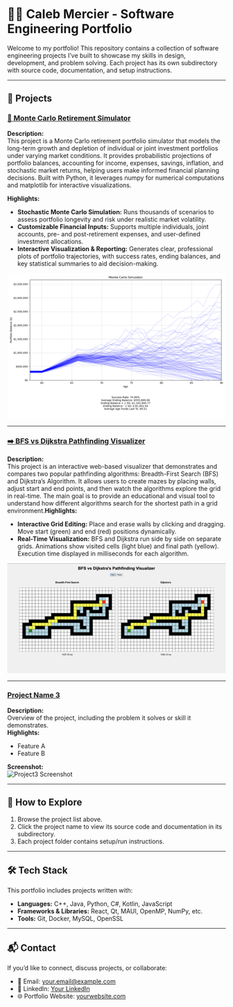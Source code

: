 # 🧑‍💻 Caleb Mercier - Software Engineering Portfolio

Welcome to my portfolio! This repository contains a collection of software engineering projects I’ve built to showcase my skills in design, development, and problem solving. Each project has its own subdirectory with source code, documentation, and setup instructions.  

---

## 📂 Projects

### [💸 Monte Carlo Retirement Simulator](./Retirement_Simulator)
**Description:**  
This project is a Monte Carlo retirement portfolio simulator that models the long-term growth and depletion of individual or joint investment portfolios under varying market conditions. It provides probabilistic projections of portfolio balances, accounting for income, expenses, savings, inflation, and stochastic market returns, helping users make informed financial planning decisions. Built with Python, it leverages numpy for numerical computations and matplotlib for interactive visualizations.

**Highlights:**  
- **Stochastic Monte Carlo Simulation:** Runs thousands of scenarios to assess portfolio longevity and risk under realistic market volatility.  
- **Customizable Financial Inputs:** Supports multiple individuals, joint accounts, pre- and post-retirement expenses, and user-defined investment allocations.  
- **Interactive Visualization & Reporting:** Generates clear, professional plots of portfolio trajectories, with success rates, ending balances, and key statistical summaries to aid decision-making.  

![Monte Carlo Simulation Screenshot](./Retirement_Simulator/screenshots/married.png)

---

### [➡️ BFS vs Dijkstra Pathfinding Visualizer](./BFSvsDijkstras)
**Description:**  
This project is an interactive web-based visualizer that demonstrates and compares two popular pathfinding algorithms: Breadth-First Search (BFS) and Dijkstra’s Algorithm.
It allows users to create mazes by placing walls, adjust start and end points, and then watch the algorithms explore the grid in real-time. The main goal is to provide an educational and visual tool to understand how different algorithms search for the shortest path in a grid environment.**Highlights:**  
- **Interactive Grid Editing:** Place and erase walls by clicking and dragging. Move start (green) and end (red) positions dynamically.
- **Real-Time Visualization:** BFS and Dijkstra run side by side on separate grids. Animations show visited cells (light blue) and final path (yellow). Execution time displayed in milliseconds for each algorithm.  

![Pathfinder Screenshot](./BFSvsDijkstras/screenshots/Pathfinder1.png)

---

### [Project Name 3](./Project3)
**Description:**  
Overview of the project, including the problem it solves or skill it demonstrates.  
**Highlights:**  
- Feature A  
- Feature B  

**Screenshot:**  
![Project3 Screenshot](./Project3/screenshot.png)

---

## 🚀 How to Explore
1. Browse the project list above.  
2. Click the project name to view its source code and documentation in its subdirectory.  
3. Each project folder contains setup/run instructions.  

---

## 🛠️ Tech Stack
This portfolio includes projects written with:  
- **Languages:** C++, Java, Python, C#, Kotlin, JavaScript  
- **Frameworks & Libraries:** React, Qt, MAUI, OpenMP, NumPy, etc.  
- **Tools:** Git, Docker, MySQL, OpenSSL  

---

## 📬 Contact
If you’d like to connect, discuss projects, or collaborate:  
- 📧 Email: your.email@example.com  
- 💼 LinkedIn: [Your LinkedIn](https://linkedin.com/in/yourprofile)  
- 🌐 Portfolio Website: [yourwebsite.com](https://yourwebsite.com)  
